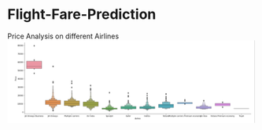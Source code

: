 # Flight-Fare-Prediction

Price Analysis on different Airlines
<img src = "flight1.png" alt = "no">
